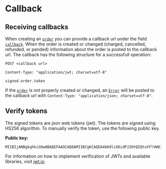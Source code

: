 # Callback

## Receiving callbacks

When creating an [`order`](./reference/order) you can provide a callback url under the field [`callback`](). 
When the order is created or changed (charged, cancelled, refunded, or pended) information about the order is posted to the callback url.
The callback has the following structure for a successfull operation: 

``` {1}
POST <callback url>

Content-Type: "application/jwt; charset=utf-8"

signed.order.token
```

If the [`order`](./reference/order) is not properly created or changed, an [`Error`](./reference/error) will be posted to the callback url with `Content-Type: "application/json; charset=utf-8"`.

## Verify tokens
The signed tokens are json web tokens (jwt). The tokens are signed using HS256 algorithm. To manually verify the token, use the following public key. 

**Public key:**
```
MIIBIjANBgkqhkiG9w0BAQEFAAOCAQ8AMIIBCgKCAQEA4b69lzXDidPJ2OtQIQtuYFlVWO1IBDXvN8iWyFph3HSP18EWCdZ6+5RcMgdyEfxWByurM7kbCgORMGqBm66n8XNBs78Rkva3jMudSoOHunsfI3Iu75dd8DJp3J2plti2eudbRw9v7T8F7f+MG9kITwXH5LHJ/bTA9R5JurcsyNY51iGpZ5spI+59GgJ8NomMyFKwkYcyPU3Elg+XiEK2vSmG3Onigo7Xo76CXPAyTRilwfvyNYM1s6a2P31fm8e0y98bwPxiv/qVNOQ8xu409R8gMC9ieyPeuR6pRR9/IK0vdcL62NhRQov6rd89exAxte909dpCHVqeDpSyNfgu6wIDAQAB
```


For information on how to implement verification of JWTs and available libraries, visit [jwt.io](https://jwt.io).

